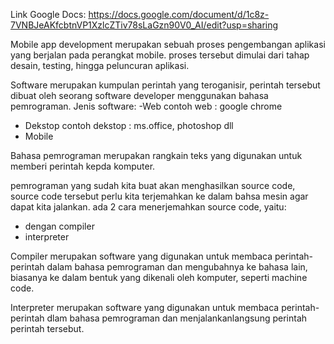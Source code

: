 Link Google Docs:
https://docs.google.com/document/d/1c8z-7VNBJeAKfcbtnVP1XzlcZTiv78sLaGzn90V0_AI/edit?usp=sharing

Mobile app development merupakan sebuah proses pengembangan aplikasi yang berjalan pada perangkat mobile. proses tersebut dimulai dari tahap desain, testing, hingga peluncuran aplikasi.

Software merupakan kumpulan perintah yang teroganisir, perintah tersebut dibuat oleh seorang software developer menggunakan bahasa pemrograman.
Jenis software:
-Web 
contoh web : google chrome
- Dekstop 
contoh dekstop : ms.office, photoshop dll
- Mobile

Bahasa pemrograman merupakan rangkain teks yang digunakan untuk memberi perintah kepda komputer. 

pemrograman yang sudah kita buat akan menghasilkan source code, source code tersebut perlu kita terjemahkan ke dalam bahsa mesin agar dapat kita jalankan. ada 2 cara menerjemahkan source code, yaitu:
- dengan compiler
- interpreter

Compiler merupakan software yang digunakan untuk membaca perintah-perintah dalam bahasa pemrograman dan mengubahnya ke bahasa lain, biasanya ke dalam bentuk yang dikenali oleh komputer, seperti machine code.

Interpreter merupakan software yang digunakan untuk membaca perintah-perintah dlam bahasa pemrograman dan menjalankanlangsung perintah perintah tersebut.